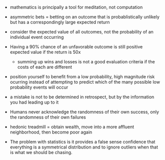 - mathematics is principally a tool for meditation, not computation
- asymmetric bets = betting on an outcome that is probablistically unlikely but has a correspondingly large expected return
- consider the expected value of all outcomes, not the probability of an individual event occurring

- Having a 90% chance of an unfavorable outcome is still positive expected value if the return is 50x
    - summing up wins and losses is not a good evaluation criteria if the costs of each are different

- position yourself to benefit from a low probability, high magnitude risk ocurring instead of attempting to predict which of the many possible low probability events will occur 

- a mistake is not to be determined in retrospect, but by the information you had leading up to it

- Humans never acknowledge the randomness of their own success, only the randomness of their own failures

- hedonic treadmill = obtain wealth, move into a more affluent neighborhood, then become poor again

- The problem with statistics is it provides a false sense confidence that everything is a symmetrical distribution and to ignore outliers when that is what we should be chasing.

